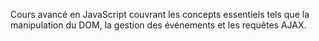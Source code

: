 Cours avancé en JavaScript couvrant les concepts essentiels tels que la manipulation du DOM, la gestion des événements et les requêtes AJAX.

